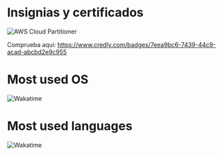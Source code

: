 
# Insignias y certificados
![AWS Cloud Partitioner](https://images.credly.com/size/340x340/images/2784d0d8-327c-406f-971e-9f0e15097003/image.png)

Comprueba aqui: https://www.credly.com/badges/7eea9bc6-7439-44c9-acad-abcbd2e9c955

# Most used OS
![Wakatime](https://wakatime.com/share/@018bb57a-4cdc-4af2-9c62-13e7e280fbe7/e77f279c-2c4d-4e57-b27d-f33d6745cf8e.svg)

# Most used languages
![Wakatime](https://wakatime.com/share/@018bb57a-4cdc-4af2-9c62-13e7e280fbe7/34e65f19-d7ff-4010-9050-c721a0fdcbc9.svg)
